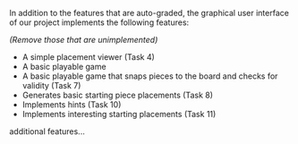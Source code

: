 In addition to the features that are auto-graded, the graphical user interface
of our project implements the following features:

*(Remove those that are unimplemented)*

 - A simple placement viewer (Task 4)
 - A basic playable game
 - A basic playable game that snaps pieces to the board and checks for validity (Task 7)
 - Generates basic starting piece placements (Task 8)
 - Implements hints (Task 10)
 - Implements interesting starting placements (Task 11)

additional features...

